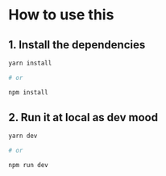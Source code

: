 # How to use this

## 1. Install the dependencies

```bash
yarn install

# or

npm install
```

## 2. Run it at local as dev mood

```bash
yarn dev

# or

npm run dev
```
